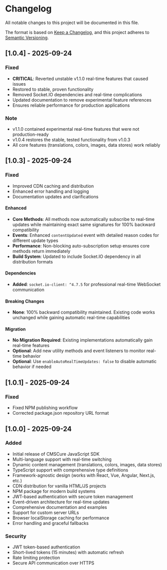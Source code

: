 # Changelog

All notable changes to this project will be documented in this file.

The format is based on [Keep a Changelog](https://keepachangelog.com/en/1.0.0/),
and this project adheres to [Semantic Versioning](https://semver.org/spec/v2.0.0.html).

## [1.0.4] - 2025-09-24

### Fixed
- **CRITICAL**: Reverted unstable v1.1.0 real-time features that caused issues
- Restored to stable, proven functionality
- Removed Socket.IO dependencies and real-time complications
- Updated documentation to remove experimental feature references
- Ensures reliable performance for production applications

### Note
- v1.1.0 contained experimental real-time features that were not production-ready
- v1.0.4 restores the stable, tested functionality from v1.0.3
- All core features (translations, colors, images, data stores) work reliably

## [1.0.3] - 2025-09-24

### Fixed
- Improved CDN caching and distribution
- Enhanced error handling and logging
- Documentation updates and clarifications

#### Enhanced
- **Core Methods**: All methods now automatically subscribe to real-time updates while maintaining exact same signatures for 100% backward compatibility
- **Events**: Enhanced `contentUpdated` event with detailed reason codes for different update types
- **Performance**: Non-blocking auto-subscription setup ensures core methods return immediately
- **Build System**: Updated to include Socket.IO dependency in all distribution formats

#### Dependencies
- **Added**: `socket.io-client: ^4.7.5` for professional real-time WebSocket communication

#### Breaking Changes
- **None**: 100% backward compatibility maintained. Existing code works unchanged while gaining automatic real-time capabilities

#### Migration
- **No Migration Required**: Existing implementations automatically gain real-time features
- **Optional**: Add new utility methods and event listeners to monitor real-time behavior
- **Optional**: Use `enableAutoRealTimeUpdates: false` to disable automatic behavior if needed

## [1.0.1] - 2025-09-24

### Fixed
- Fixed NPM publishing workflow
- Corrected package.json repository URL format

## [1.0.0] - 2025-09-24

### Added
- Initial release of CMSCure JavaScript SDK
- Multi-language support with real-time switching
- Dynamic content management (translations, colors, images, data stores)
- TypeScript support with comprehensive type definitions
- Framework-agnostic design (works with React, Vue, Angular, Next.js, etc.)
- CDN distribution for vanilla HTML/JS projects
- NPM package for modern build systems
- JWT-based authentication with secure token management
- Event-driven architecture for real-time updates
- Comprehensive documentation and examples
- Support for custom server URLs
- Browser localStorage caching for performance
- Error handling and graceful fallbacks

### Security
- JWT token-based authentication
- Short-lived tokens (15 minutes) with automatic refresh
- Rate limiting protection
- Secure API communication over HTTPS
